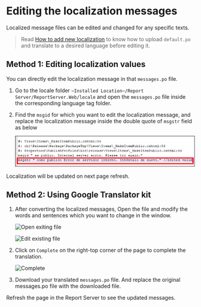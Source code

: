 # Editing the localization messages

Localized message files can be edited and changed for any specific texts.

> Read [How to add new localization](How-to-add-new-localizations.md) to know how to upload `default.po` and translate to a desired language before editing it.

## Method 1: Editing localization values

You can directly edit the localization message in that `messages.po` file. 

1. Go to the locale folder  `~Installed Location~/Report Server/ReportServer.Web/locale` and open the `messages.po` file inside the corresponding language tag folder.

2. Find the `msgid` for which you want to edit the localization message, and replace the localization message inside the double quote of `msgstr` field as below

    ![Edit msgstr value](images/edit-msgstr-values.png)

Localization will be updated on next page refresh.

## Method 2: Using Google Translator kit

1. After converting the localized messages, Open the file and modify the words and sentences which you want to change in the window.

    ![Open exiting file](images/edit-localization-1.png)
    
    ![Edit existing file](images/edit-localization-1.png)

2. Click on `Complete` on the right-top corner of the page to complete the translation.

    ![Complete](images/edit-localization-3.png)
 
3. Download your translated `messages.po` file. And replace the original messages.po file with the downloaded file.

Refresh the page in the Report Server to see the updated messages.
